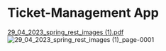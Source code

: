 # Ticket-Management App
[29_04_2023_spring_rest_images (1).pdf](https://github.com/Ankit9955/Ticket-ManagementApp/files/12616662/29_04_2023_spring_rest_images.1.pdf)
![29_04_2023_spring_rest_images (1)_page-0001](https://github.com/Ankit9955/Ticket-ManagementApp/assets/62520038/2e648014-aae3-488d-9c4f-dd1c7bbaf627)
